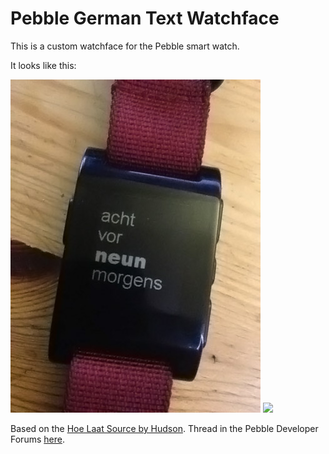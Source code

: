 Pebble German Text Watchface
==================

This is a custom watchface for the Pebble smart watch.

It looks like this:

![](/screenshot.jpg)
![](/screenshots/watchface.png)

Based on the [Hoe Laat Source by Hudson][0].
Thread in the Pebble Developer Forums [here][1].

[0]: https://bitbucket.org/hudson/pebble
[1]: http://forums.getpebble.com/discussion/4212/watch-face-german-text